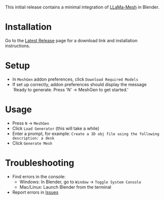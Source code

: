 This initial release contains a minimal integration of [LLaMa-Mesh](https://github.com/nv-tlabs/LLaMA-Mesh) in Blender.

# Installation

Go to the [Latest Release](https://github.com/huggingface/meshgen/releases/latest) page for a download link and installation instructions.

# Setup
- In `MeshGen` addon preferences, click `Download Required Models`
- If set up correctly, addon preferences should display the message `Ready to generate. Press 'N' -> MeshGen to get started.'

# Usage

- Press `N` -> `MeshGen`
- Click `Load Generator` (this will take a while)
- Enter a prompt, for example: `Create a 3D obj file using the following description: a desk`
- Click `Generate Mesh`

# Troubleshooting

- Find errors in the console:
  - Windows: In Blender, go to `Window` -> `Toggle System Console`
  - Mac/Linux: Launch Blender from the terminal
- Report errors in [Issues](https://github.com/huggingface/meshgen/issues)
